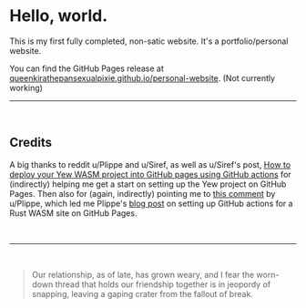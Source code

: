 # Hello, world.

This is my first fully completed, non-satic website. It's a portfolio/personal website.

You can find the GitHub Pages release at [queenkirathepansexualpixie.github.io/personal-website](https://queenkirathepansexualpixie.github.io/personal-website/). (Not currently working)

---

&nbsp;

## Credits

A big thanks to reddit u/Plippe and u/Siref, as well as u/Siref's post, [How to deploy your Yew WASM project into GitHub pages using GitHub actions](https://www.reddit.com/r/learnrust/comments/13w47uq/how_to_deploy_your_yew_wasm_project_into_github/) for (indirectly) helping me get a start on setting up the Yew project on GitHub Pages. Then also for (again, indirectly) pointing me to [this comment](https://www.reddit.com/r/rust/comments/10eiysf/comment/j4rmeum/?utm_source=share&utm_medium=web2x&context=3) by u/Plippe, which led me Plippe's [blog post](https://plippe.github.io/blog/2021/07/12/rust-wasm-github.html) on setting up GitHub actions for a Rust WASM site on GitHub Pages.

&nbsp;

---

&nbsp;

> Our relationship, as of late, has grown weary, and I fear the worn-down thread that holds our friendship together is in jeopordy of snapping, leaving a gaping crater from the fallout of break.
